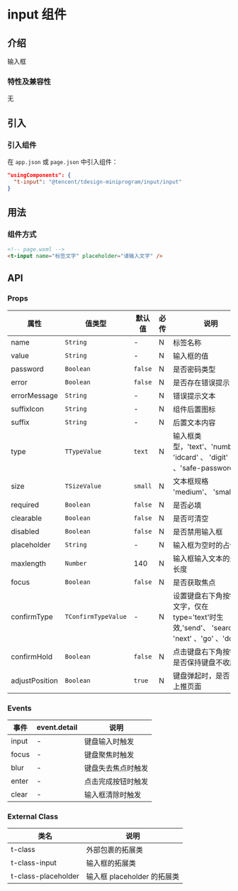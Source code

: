 # input 组件

## 介绍

输入框

### 特性及兼容性

无

## 引入

### 引入组件

在 `app.json` 或 `page.json` 中引入组件：

```json
"usingComponents": {
  "t-input": "@tencent/tdesign-miniprogram/input/input"
}
```

## 用法

### 组件方式

```html
<!-- page.wxml -->
<t-input name="标签文字" placeholder="请输入文字" />
```

## API

### Props

| 属性           | 值类型              | 默认值  | 必传 | 说明                                                                                         |
| -------------- | ------------------- | ------- | ---- | -------------------------------------------------------------------------------------------- |
| name           | `String`            | -       | N    | 标签名称                                                                                     |
| value          | `String`            | -       | N    | 输入框的值                                                                                   |
| password       | `Boolean`           | `false` | N    | 是否密码类型                                                                                 |
| error          | `Boolean`           | `false` | N    | 是否存在错误提示                                                                             |
| errorMessage   | `String`            | -       | N    | 错误提示文本                                                                                 |
| suffixIcon     | `String`            | -       | N    | 组件后置图标                                                                                 |
| suffix         | `String`            | -       | N    | 后置文本内容                                                                                 |
| type           | `TTypeValue`        | `text`  | N    | 输入框类型，'text'、'number'、 'idcard' 、 'digit' 、'safe-password'                         |
| size           | `TSizeValue`        | `small` | N    | 文本框规格 'medium'、 'small'                                                                |
| required       | `Boolean`           | `false` | N    | 是否必填                                                                                     |
| clearable      | `Boolean`           | `false` | N    | 是否可清空                                                                                   |
| disabled       | `Boolean`           | `false` | N    | 是否禁用输入框                                                                               |
| placeholder    | `String`            | -       | N    | 输入框为空时的占位符                                                                         |
| maxlength      | `Number`            | 140     | N    | 输入框输入文本的最大长度                                                                     |
| focus          | `Boolean`           | `false` | N    | 是否获取焦点                                                                                 |
| confirmType    | `TConfirmTypeValue` | -       | N    | 设置键盘右下角按钮的文字，仅在 type='text'时生效,'send'、 'search' 、 'next' 、'go' 、'done' |
| confirmHold    | `Boolean`           | `false` | N    | 点击键盘右下角按钮时是否保持键盘不收起点                                                     |
| adjustPosition | `Boolean`           | `true`  | N    | 键盘弹起时，是否自动上推页面                                                                 |

### Events

| 事件  | event.detail | 说明               |
| ----- | ------------ | ------------------ |
| input | -            | 键盘输入时触发     |
| focus | -            | 键盘聚焦时触发     |
| blur  | -            | 键盘失去焦点时触发 |
| enter | -            | 点击完成按钮时触发 |
| clear | -            | 输入框清除时触发   |

### External Class

| 类名                | 说明                        |
| ------------------- | --------------------------- |
| t-class             | 外部包裹的拓展类            |
| t-class-input       | 输入框的拓展类              |
| t-class-placeholder | 输入框 placeholder 的拓展类 |
